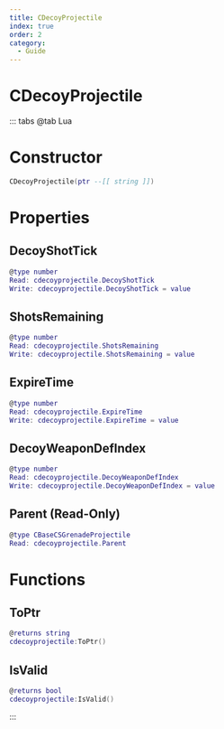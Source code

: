 ```yaml
---
title: CDecoyProjectile
index: true
order: 2
category:
  - Guide
---
```


# CDecoyProjectile

::: tabs
@tab Lua
# Constructor
```lua
CDecoyProjectile(ptr --[[ string ]])
```
# Properties
## DecoyShotTick 
```lua
@type number
Read: cdecoyprojectile.DecoyShotTick
Write: cdecoyprojectile.DecoyShotTick = value
```
## ShotsRemaining 
```lua
@type number
Read: cdecoyprojectile.ShotsRemaining
Write: cdecoyprojectile.ShotsRemaining = value
```
## ExpireTime 
```lua
@type number
Read: cdecoyprojectile.ExpireTime
Write: cdecoyprojectile.ExpireTime = value
```
## DecoyWeaponDefIndex 
```lua
@type number
Read: cdecoyprojectile.DecoyWeaponDefIndex
Write: cdecoyprojectile.DecoyWeaponDefIndex = value
```
## Parent (Read-Only)
```lua
@type CBaseCSGrenadeProjectile
Read: cdecoyprojectile.Parent
```
# Functions
## ToPtr
```lua
@returns string
cdecoyprojectile:ToPtr()
```
## IsValid
```lua
@returns bool
cdecoyprojectile:IsValid()
```

:::